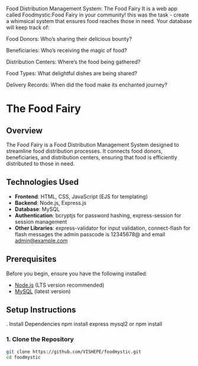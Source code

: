 Food Distribution Management System: The Food Fairy
It is a web app called Foodmystic:Food Fairy in your community! this was the  task - create a whimsical system that ensures food reaches those in need. Your database will keep track of:

Food Donors: Who’s sharing their delicious bounty?

Beneficiaries: Who’s receiving the magic of food?

Distribution Centers: Where’s the food being gathered?

Food Types: What delightful dishes are being shared?

Delivery Records: When did the food make its enchanted journey?


# The Food Fairy

## Overview
The Food Fairy is a Food Distribution Management System designed to streamline food distribution processes. It connects food donors, beneficiaries, and distribution centers, ensuring that food is efficiently distributed to those in need.

## Technologies Used
- **Frontend**: HTML, CSS, JavaScript (EJS for templating)
- **Backend**: Node.js, Express.js
- **Database**: MySQL
- **Authentication**: bcryptjs for password hashing, express-session for session management
- **Other Libraries**: express-validator for input validation, connect-flash for flash messages
the admin passcode is 12345678@
and email admin@example.com

## Prerequisites
Before you begin, ensure you have the following installed:
- [Node.js](https://nodejs.org/en/download/) (LTS version recommended)
- [MySQL](https://www.mysql.com/downloads/) (latest version)

## Setup Instructions
. Install Dependencies
npm install express mysql2
or
npm install

### 1. Clone the Repository
```bash
git clone https://github.com/VISHEPE/foodmystic.git
cd foodmystic
